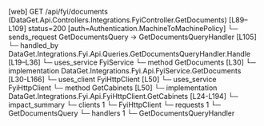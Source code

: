 [web] GET /api/fyi/documents  (DataGet.Api.Controllers.Integrations.FyiController.GetDocuments)  [L89–L109] status=200 [auth=Authentication.MachineToMachinePolicy]
  └─ sends_request GetDocumentsQuery -> GetDocumentsQueryHandler [L105]
    └─ handled_by DataGet.Integrations.Fyi.Api.Queries.GetDocumentsQueryHandler.Handle [L19–L36]
      └─ uses_service FyiService
        └─ method GetDocuments [L30]
          └─ implementation DataGet.Integrations.Fyi.Api.FyiService.GetDocuments [L30-L166]
            └─ uses_client FyiHttpClient [L50]
            └─ uses_service FyiHttpClient
              └─ method GetCabinets [L50]
                └─ implementation DataGet.Integrations.Fyi.Api.FyiHttpClient.GetCabinets [L24-L194]
  └─ impact_summary
    └─ clients 1
      └─ FyiHttpClient
    └─ requests 1
      └─ GetDocumentsQuery
    └─ handlers 1
      └─ GetDocumentsQueryHandler

